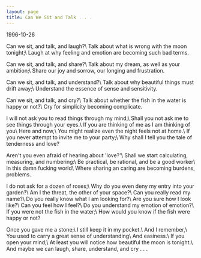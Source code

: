 ```yaml
---
layout: page
title: Can We Sit and Talk . . .
---
```


1996-10-26

Can we sit, and talk, and laugh?\\
Talk about what is wrong with the moon tonight;\\
Laugh at why feeling and emotion are becoming such bad terms.

Can we sit, and talk, and share?\\
Talk about my dream, as well as your ambition;\\
Share our joy and sorrow, our longing and frustration.

Can we sit, and talk, and understand?\\
Talk about why beautiful things must drift away;\\
Understand the essence of sense and sensitivity.

Can we sit, and talk, and cry?\\
Talk about whether the fish in the water is happy or not?\\
Cry for simplicity becoming complicate.

I will not ask you to read things through my mind;\\
Shall you not ask me to see things through your eyes.\\
If you are thinking of me as I am thinking of you\\
Here and now,\\
You might realize even the night feels not at home.\\
If you never attempt to invite me to your party;\\
Why shall I tell you the tale of tenderness and love?

Aren't you even afraid of hearing about 'love?'\\
Shall we start calculating, measuring, and numbering:\\
Be practical, be rational, and be a good worker\\
In this damn fucking world\\
Where sharing an caring are becoming burdens, problems.

I do not ask for a dozen of roses;\\
Why do you even deny my entry into your garden?\\
Am I the threat, the other of your space?\\
Can you really read my name?\\
Do you really know what I am looking for?\\
Are you sure how I look like?\\
Can you feel how I feel?\\
Do you understand my emotion of emotion?\\
If you were not the fish in the water;\\
How would you know if the fish were happy or not?

Once you gave me a stone;\\
I still keep it in my pocket.\\
And I remember,\\
You used to carry a great sense of understanding\\
And easiness.\\
If you open your mind;\\
At least you will notice how beautiful the moon is tonight.\\
And maybe we can laugh, share, understand, and cry . . . 


